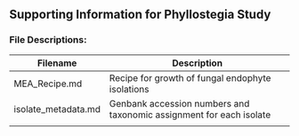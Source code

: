 ## Supporting Information for Phyllostegia Study

### File Descriptions:

| Filename      | Description                                      |
|---------------|--------------------------------------------------|
| MEA_Recipe.md | Recipe for growth of fungal endophyte isolations |
| isolate_metadata.md | Genbank accession numbers and taxonomic assignment for each isolate |
|               |                                                  |

